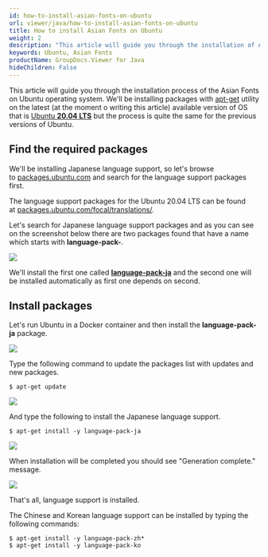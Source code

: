 ```yaml
---
id: how-to-install-asian-fonts-on-ubuntu
url: viewer/java/how-to-install-asian-fonts-on-ubuntu
title: How to install Asian Fonts on Ubuntu
weight: 2
description: "This article will guide you through the installation of Asian Fonts on Ubuntu."
keywords: Ubuntu, Asian Fonts
productName: GroupDocs.Viewer for Java
hideChildren: False
---
```

This article will guide you through the installation process of the Asian Fonts on Ubuntu operating system. We'll be installing packages with [apt-get](https://wiki.debian.org/apt-get) utility on the latest (at the moment o writing this article) available version of OS that is [Ubuntu **20.04 LTS**](https://wiki.ubuntu.com/Releases) but the process is quite the same for the previous versions of Ubuntu.


## Find the required packages

We'll be installing Japanese language support, so let's browse to [packages.ubuntu.com](https://packages.ubuntu.com/) and search for the language support packages first.

The language support packages for the Ubuntu 20.04 LTS can be found at [packages.ubuntu.com/focal/translations/](https://packages.ubuntu.com/focal/translations/).

Let's search for Japanese language support packages and as you can see on the screenshot below there are two packages found that have a name which starts with **language-pack-**.

![](viewer/java/images/how-to-install-asian-fonts-on-ubuntu.png)

We'll install the first one called **[language-pack-ja](https://packages.ubuntu.com/focal/translations/language-pack-ja)** and the second one will be installed automatically as first one depends on second.

## Install packages

Let's run Ubuntu in a Docker container and then install the **language-pack-ja** package.

![](viewer/java/images/how-to-install-asian-fonts-on-ubuntu_1.png)

Type the following command to update the packages list with updates and new packages.

```shell script
$ apt-get update
```

![](viewer/java/images/how-to-install-asian-fonts-on-ubuntu_2.png)

And type the following to install the Japanese language support.

```shell script
$ apt-get install -y language-pack-ja
```

![](viewer/java/images/how-to-install-asian-fonts-on-ubuntu_3.png)

When installation will be completed you should see "Generation complete." message.

![](viewer/java/images/how-to-install-asian-fonts-on-ubuntu_4.png)

That's all, language support is installed.

The Chinese and Korean language support can be installed by typing the following commands:

```shell script
$ apt-get install -y language-pack-zh*
$ apt-get install -y language-pack-ko
```
